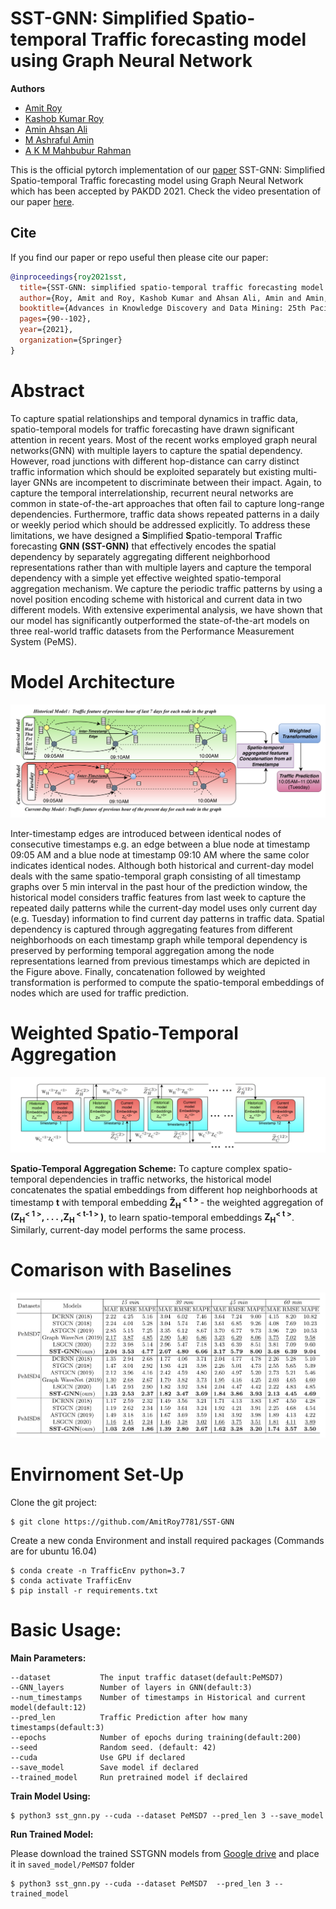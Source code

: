 # SST-GNN: Simplified Spatio-temporal Traffic forecasting model using Graph Neural Network

**Authors**
- [Amit Roy](https://amitroy7781.github.io/)
- [Kashob Kumar Roy](https://www.linkedin.com/in/forkkr/) 
- [Amin Ahsan Ali](http://www.cse.iub.edu.bd/faculties/53)
- [M Ashraful Amin](http://www.cse.iub.edu.bd/faculties/25) 
- [A K M Mahbubur Rahman](http://www.cse.iub.edu.bd/faculties/56)

This is the official pytorch implementation of our [paper](https://arxiv.org/abs/2104.00055) SST-GNN: Simplified Spatio-temporal Traffic forecasting model using Graph Neural Network which has been accepted by PAKDD 2021. Check the video presentation of our paper [here](https://youtu.be/Vl4P5IfbuE4).

## Cite

If you find our paper or repo useful then please cite our paper:

```bibtex
@inproceedings{roy2021sst,
  title={SST-GNN: simplified spatio-temporal traffic forecasting model using graph neural network},
  author={Roy, Amit and Roy, Kashob Kumar and Ahsan Ali, Amin and Amin, M Ashraful and Rahman, AKM Mahbubur},
  booktitle={Advances in Knowledge Discovery and Data Mining: 25th Pacific-Asia Conference, PAKDD 2021, Virtual Event, May 11--14, 2021, Proceedings, Part III},
  pages={90--102},
  year={2021},
  organization={Springer}
}
```



# Abstract

To capture spatial relationships and temporal dynamics in traffic data, spatio-temporal models for traffic forecasting have drawn significant attention in recent years. Most of the recent works employed graph neural networks(GNN) with multiple layers to capture the spatial dependency. However, road junctions with different hop-distance can carry distinct traffic information which should be exploited separately but existing multi-layer GNNs are incompetent to discriminate between their impact. Again, to capture the temporal interrelationship, recurrent neural networks are common in state-of-the-art approaches that often fail to capture long-range dependencies. Furthermore, traffic data shows repeated patterns in a daily or weekly period which should be addressed explicitly.  To address these limitations, we have designed a **S**implified **S**patio-temporal **T**raffic forecasting **GNN (SST-GNN)** that effectively encodes the spatial dependency by separately aggregating different neighborhood representations rather than with multiple layers and capture the temporal dependency with a simple yet effective weighted spatio-temporal aggregation mechanism. We capture the periodic traffic patterns by using a novel position encoding scheme with historical and current data in two different models. With extensive experimental analysis, we have shown that our model has significantly outperformed the state-of-the-art models on three real-world traffic datasets from the Performance Measurement System (PeMS).

# Model Architecture 

![Model Overview](model_architecture.png?raw=true "Title")

Inter-timestamp edges are introduced between identical nodes of consecutive timestamps e.g. an edge between a blue node at timestamp 09:05 AM and a blue node at timestamp 09:10 AM where the same color indicates identical nodes. Although both historical and current-day model deals with the same spatio-temporal graph consisting of all timestamp graphs over 5 min interval in the past hour of the prediction window, the historical model considers traffic features from last week to capture the repeated daily patterns while the current-day model uses only current day (e.g. Tuesday) information to find current day patterns in traffic data. Spatial dependency is captured through aggregating features from different neighborhoods on each timestamp graph while temporal dependency is preserved by performing temporal aggregation among the node representations learned from previous timestamps which are depicted in the Figure above. Finally, concatenation followed by weighted transformation is performed to compute the spatio-temporal embeddings of nodes which are used for traffic prediction.

# Weighted Spatio-Temporal Aggregation

![Weighted Spatio-Temporal Aggregation](st_aggregation.png?raw=true "Title")

**Spatio-Temporal Aggregation Scheme:**  To capture complex spatio-temporal dependencies in traffic networks, the historical model concatenates the spatial embeddings from different hop neighborhoods at timestamp **t** with temporal embedding **Z̃<sub>H</sub><sup> < t > </sup>** - the weighted aggregation of **(Z<sub>H</sub><sup>< 1 ></sup>, . . . ,Z<sub>H</sub><sup> < t-1 > </sup>)**, to learn spatio-temporal embeddings **Z<sub>H</sub><sup>< t ></sup>**. Similarly, current-day model performs the same process.

# Comarison with Baselines

![Comparison with Baselines](baseline_comparison.png?raw=true "Title")


# Envirnoment Set-Up 

Clone the git project:

```
$ git clone https://github.com/AmitRoy7781/SST-GNN
```

Create a new conda Environment and install required packages (Commands are for ubuntu 16.04)

```
$ conda create -n TrafficEnv python=3.7
$ conda activate TrafficEnv
$ pip install -r requirements.txt
```

# Basic Usage:

**Main Parameters:**

```
--dataset           The input traffic dataset(default:PeMSD7)
--GNN_layers        Number of layers in GNN(default:3)
--num_timestamps    Number of timestamps in Historical and current model(default:12)
--pred_len          Traffic Prediction after how many timestamps(default:3)
--epochs            Number of epochs during training(default:200)
--seed              Random seed. (default: 42)
--cuda              Use GPU if declared
--save_model        Save model if declared
--trained_model     Run pretrained model if declaired
```


**Train Model Using:**
```
$ python3 sst_gnn.py --cuda --dataset PeMSD7 --pred_len 3 --save_model
```

**Run Trained Model:**

Please download the trained SSTGNN models from [Google drive](https://drive.google.com/drive/folders/1xG28Cq3GSG_izfqf37y-__I4CCsc0ONJ?usp=sharing) and place it in `saved_model/PeMSD7` folder

```
$ python3 sst_gnn.py --cuda --dataset PeMSD7  --pred_len 3 --trained_model
```
